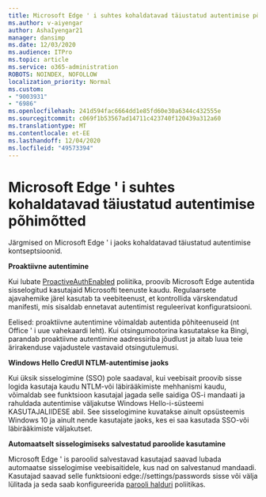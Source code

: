 ```yaml
---
title: Microsoft Edge ' i suhtes kohaldatavad täiustatud autentimise põhimõtted
ms.author: v-aiyengar
author: AshaIyengar21
manager: dansimp
ms.date: 12/03/2020
ms.audience: ITPro
ms.topic: article
ms.service: o365-administration
ROBOTS: NOINDEX, NOFOLLOW
localization_priority: Normal
ms.custom:
- "9003931"
- "6986"
ms.openlocfilehash: 241d594fac6664dd1e85fd60e30a6344c432555e
ms.sourcegitcommit: c069f1b53567ad14711c423740f120439a312a60
ms.translationtype: MT
ms.contentlocale: et-EE
ms.lasthandoff: 12/04/2020
ms.locfileid: "49573394"
---
```

# <a name="advanced-authentication-concepts-applicable-to-microsoft-edge"></a>Microsoft Edge ' i suhtes kohaldatavad täiustatud autentimise põhimõtted

Järgmised on Microsoft Edge ' i jaoks kohaldatavad täiustatud autentimise kontseptsioonid.

**Proaktiivne autentimine**

Kui lubate [ProactiveAuthEnabled](https://go.microsoft.com/fwlink/?linkid=2134621) poliitika, proovib Microsoft Edge autentida sisselogitud kasutajaid Microsofti teenuste kaudu. Regulaarsete ajavahemike järel kasutab ta veebiteenust, et kontrollida värskendatud manifesti, mis sisaldab ennetavat autentimist reguleerivat konfiguratsiooni.

Eelised: proaktiivne autentimine võimaldab autentida põhiteenuseid (nt Office ' i uue vahekaardi leht). Kui otsingumootorina kasutatakse ka Bingi, parandab proaktiivne autentimine aadressiriba jõudlust ja aitab luua teie ärirakenduse vajadustele vastavaid otsingutulemusi.

**Windows Hello CredUI NTLM-autentimise jaoks**

Kui üksik sisselogimine (SSO) pole saadaval, kui veebisait proovib sisse logida kasutaja kaudu NTLM-või läbirääkimiste mehhanismi kaudu, võimaldab see funktsioon kasutajal jagada selle saidiga OS-i mandaati ja rahuldada autentimise väljakutse Windows Hello-i-süsteemi KASUTAJALIIDESE abil. See sisselogimine kuvatakse ainult opsüsteemis Windows 10 ja ainult nende kasutajate jaoks, kes ei saa kasutada SSO-või läbirääkimiste väljakutset.

**Automaatselt sisselogimiseks salvestatud paroolide kasutamine**

Microsoft Edge ' is paroolid salvestavad kasutajad saavad lubada automaatse sisselogimise veebisaitidele, kus nad on salvestanud mandaadi. Kasutajad saavad selle funktsiooni edge://settings/passwords sisse või välja lülitada ja seda saab konfigureerida [parooli halduri](https://go.microsoft.com/fwlink/?linkid=2134622) poliitikas.

